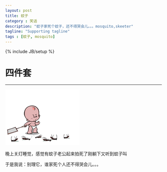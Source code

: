 ```yaml
---
layout: post
title: 蚊子
category : 笑话
description: "蚊子家死个蚊子，还不得哭会儿。。。mosquito,skeeter"
tagline: "Supporting tagline"
tags : [蚊子, mosquito]
---
```

{% include JB/setup %}
# 四件套
---

![mosquito](/site/image/mosquito.gif)

晚上关灯睡觉，感觉有蚊子老公起来拍死了刚躺下又听到蚊子叫
<!--break-->
于是我说：别理它，谁家死个人还不得哭会儿。。。

